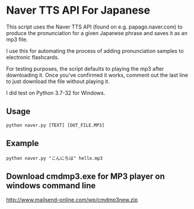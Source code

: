 # Naver TTS API For Japanese

This script uses the Naver TTS API (found on e.g. papago.naver.com) to produce the pronunciation
for a given Japanese phrase and saves it as an mp3 file.

I use this for automating the process of adding pronunciation samples to electronic flashcards.

For testing purposes, the script defaults to playing the mp3 after downloading it. Once you've
confirmed it works, comment out the last line to just download the file without playing it.

I did test on Python 3.7-32 for Windows.

## Usage

`python naver.py [TEXT] [OUT_FILE.MP3]`

## Example

`python naver.py "こんにちは" hello.mp3`

## Download cmdmp3.exe for MP3 player on windows command line

http://www.mailsend-online.com/wp/cmdmp3new.zip

